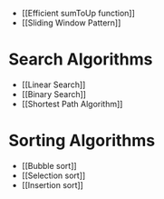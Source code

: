 - [[Efficient sumToUp function]]
- [[Sliding Window Pattern]]

# Search Algorithms
- [[Linear Search]]
- [[Binary Search]]
- [[Shortest Path Algorithm]]


# Sorting Algorithms
- [[Bubble sort]] 
- [[Selection sort]]
- [[Insertion sort]]